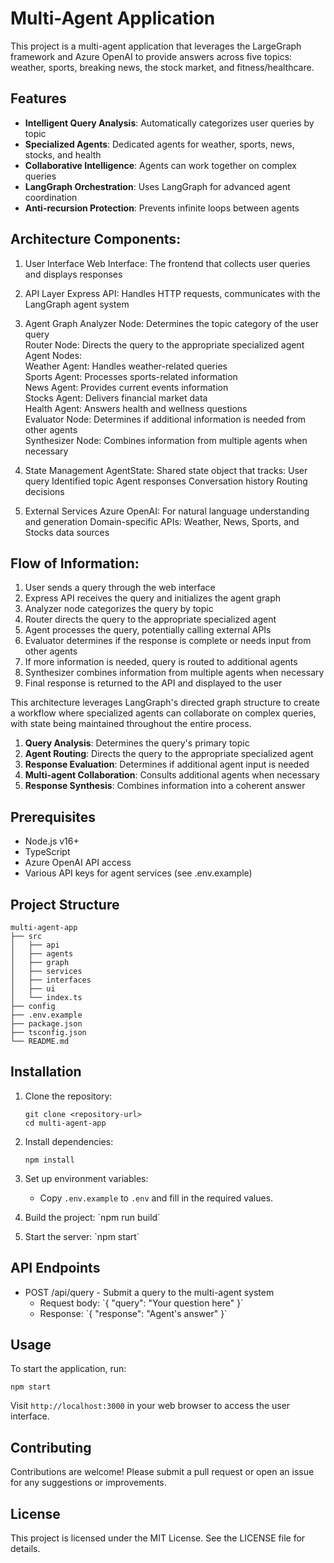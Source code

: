 # Multi-Agent Application

This project is a multi-agent application that leverages the LargeGraph framework and Azure OpenAI to provide answers across five topics: weather, sports, breaking news, the stock market, and fitness/healthcare. 

## Features

- **Intelligent Query Analysis**: Automatically categorizes user queries by topic
- **Specialized Agents**: Dedicated agents for weather, sports, news, stocks, and health
- **Collaborative Intelligence**: Agents can work together on complex queries
- **LangGraph Orchestration**: Uses LangGraph for advanced agent coordination
- **Anti-recursion Protection**: Prevents infinite loops between agents

## Architecture Components:
1. User Interface
Web Interface: The frontend that collects user queries and displays responses

2. API Layer
Express API: Handles HTTP requests, communicates with the LangGraph agent system

3. Agent Graph
Analyzer Node: Determines the topic category of the user query\
Router Node: Directs the query to the appropriate specialized agent\
Agent Nodes:\
Weather Agent: Handles weather-related queries\
Sports Agent: Processes sports-related information\
News Agent: Provides current events information\
Stocks Agent: Delivers financial market data\
Health Agent: Answers health and wellness questions\
Evaluator Node: Determines if additional information is needed from other agents\
Synthesizer Node: Combines information from multiple agents when necessary

4. State Management
AgentState: Shared state object that tracks:
User query
Identified topic
Agent responses
Conversation history
Routing decisions

5. External Services
Azure OpenAI: For natural language understanding and generation
Domain-specific APIs: Weather, News, Sports, and Stocks data sources

## Flow of Information:

1. User sends a query through the web interface 
2. Express API receives the query and initializes the agent graph 
3. Analyzer node categorizes the query by topic 
4. Router directs the query to the appropriate specialized agent 
5. Agent processes the query, potentially calling external APIs 
6. Evaluator determines if the response is complete or needs input from other agents 
7. If more information is needed, query is routed to additional agents 
8. Synthesizer combines information from multiple agents when necessary 
9. Final response is returned to the API and displayed to the user 

This architecture leverages LangGraph's directed graph structure to create a workflow where specialized agents can collaborate on complex queries, with state being maintained throughout the entire process. 

1. **Query Analysis**: Determines the query's primary topic
2. **Agent Routing**: Directs the query to the appropriate specialized agent
3. **Response Evaluation**: Determines if additional agent input is needed
4. **Multi-agent Collaboration**: Consults additional agents when necessary
5. **Response Synthesis**: Combines information into a coherent answer

## Prerequisites

- Node.js v16+
- TypeScript
- Azure OpenAI API access
- Various API keys for agent services (see .env.example)


## Project Structure

```
multi-agent-app
├── src
│   ├── api
│   ├── agents
│   ├── graph
│   ├── services
│   ├── interfaces
│   ├── ui
│   └── index.ts
├── config
├── .env.example
├── package.json
├── tsconfig.json
└── README.md
```

## Installation

1. Clone the repository:
   ```
   git clone <repository-url>
   cd multi-agent-app
   ```

2. Install dependencies:
   ```
   npm install
   ```

3. Set up environment variables:
   - Copy `.env.example` to `.env` and fill in the required values.
   
4. Build the project: \`npm run build\`

5. Start the server: \`npm start\`

## API Endpoints

- POST /api/query - Submit a query to the multi-agent system
  - Request body: \`{ "query": "Your question here" }\`
  - Response: \`{ "response": "Agent's answer" }\`

## Usage

To start the application, run:
```
npm start
```

Visit `http://localhost:3000` in your web browser to access the user interface.

## Contributing

Contributions are welcome! Please submit a pull request or open an issue for any suggestions or improvements.

## License

This project is licensed under the MIT License. See the LICENSE file for details.

